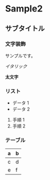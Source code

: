 # Sample2

## サブタイトル

### 文字装飾

サンプルです。

_イタリック_

**太文字**

### リスト

- データ 1
- データ 2

1. 手順 1
2. 手順 2

### テーブル

| a   | b   |
| --- | --- |
| c   | d   |
| e   | f   |
